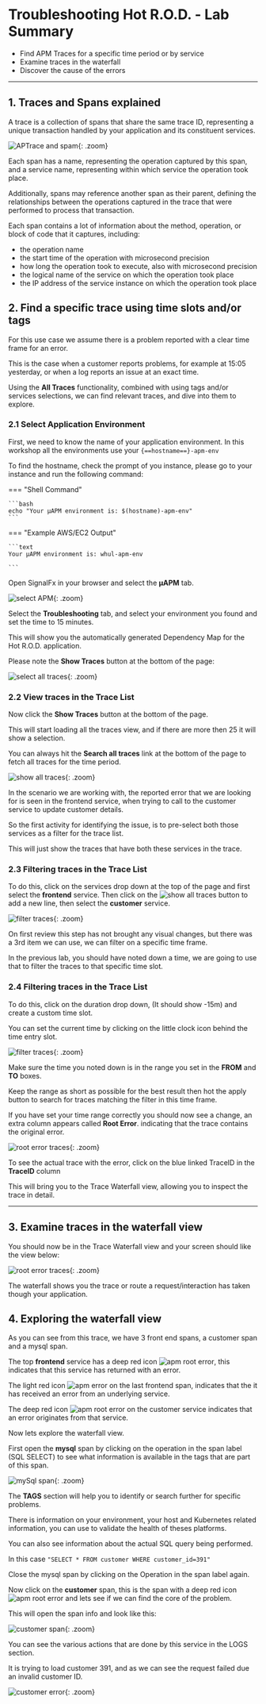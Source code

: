 # Troubleshooting Hot R.O.D. - Lab Summary

* Find APM Traces for a specific time period or by service
* Examine traces in the waterfall
* Discover the cause of the errors

---

## 1. Traces and Spans explained

A trace is a collection of spans that share the same trace ID, representing a unique transaction handled by your application and its constituent services.

![APTrace and spam](../images/apm/µAPM-trace-spans.png){: .zoom}

Each span has a name, representing the operation captured by this span, and a service name, representing within which service the operation took place.

Additionally, spans may reference another span as their parent, defining the relationships between the operations captured in the trace that were performed to process that transaction.

Each span contains a lot of information about the method, operation, or block of code that it captures, including:

* the operation name
* the start time of the operation with microsecond precision
* how long the operation took to execute, also with microsecond precision
* the logical name of the service on which the operation took place
* the IP address of the service instance on which the operation took place

## 2. Find a specific trace using time slots and/or tags

For this use case we assume there is a problem reported with a clear time frame for an error.

This is the case when a customer reports problems, for example at 15:05 yesterday, or when a log reports an issue at an exact time.

Using the **All Traces** functionality, combined with using tags and/or services selections, we can find relevant traces, and dive into them to explore.

### 2.1 Select Application Environment

First, we need to know the name of your application environment. In this workshop all the environments use your `{==hostname==}-apm-env`

To find the hostname, check the prompt of you instance, please go to your
instance and run the following command:

=== "Shell Command"

    ```bash
    echo "Your µAPM environment is: $(hostname)-apm-env"
    ```

=== "Example AWS/EC2 Output"

    ```text
    Your µAPM environment is: whul-apm-env

    ```

Open SignalFx in your browser and select the **µAPM** tab.

![select APM](../images/apm/select-apm.png){: .zoom}

Select the **Troubleshooting** tab, and select your environment you found and set the time to 15 minutes.

This will show you the automatically generated Dependency Map for the Hot R.O.D. application.

Please note the **Show Traces** button at the bottom of the page:

![select all traces](../images/apm/hotrod-show-traces.png){: .zoom}

### 2.2 View traces in the Trace List

Now click  the **Show Traces** button at the bottom of the page.

This will start loading all the traces view, and if there are more then 25 it will show a selection.

You can always hit the **Search all traces** link at the bottom of the page to fetch all traces for the time period.

![show all traces](../images/apm/hotrod-list-of-traces.png){: .zoom}

In the scenario we are working with, the reported error that we are looking for is seen in the frontend service, when trying to call to the customer service to update customer details.

So the first activity for identifying the issue, is to pre-select both those services as a filter for the trace list.

This will just show the traces that have both these services in the trace.

### 2.3 Filtering traces in the Trace List

To do this, click on the services drop down at the top of the page and first select the **frontend** service. Then click on the ![show all traces](../images/apm/apm-add-rowbutton.png) button to add a new line, then select the **customer** service.

![filter traces](../images/apm/hotrod-select-service.png){: .zoom}

On first review this step has not brought any visual changes, but there was a 3rd item we can use, we can filter on a specific time frame.

In the previous lab, you should have noted down a time, we are going to use that to filter the traces to that specific time slot.

### 2.4 Filtering traces in the Trace List

To do this, click on the duration drop down, (It should show -15m) and create a custom time slot.

You can set the current time by clicking on the little clock icon behind the time entry slot.

![filter traces](../images/apm/hotrod-custom-time-slot.png){: .zoom}

Make sure the time you noted down is in the range you set in the **FROM** and **TO** boxes.

Keep the range as short as possible for the best result then hot the apply button to search for traces matching the filter in this time frame.

If you have set your time range correctly you should now see a change, an extra column appears called **Root Error**. indicating that the trace contains the original error.

![root error traces](../images/apm/hotrod-root-errors.png){: .zoom}

To see the actual trace with the error, click on the blue linked TraceID in the **TraceID** column

This will bring you to the Trace Waterfall view, allowing you to inspect the trace in detail.

---

## 3. Examine traces in the waterfall view

You should now be in the Trace Waterfall view and your screen should like the view below:

![root error traces](../images/apm/hotrod-waterfall-closed.png){: .zoom}

The waterfall shows you the trace or route a request/interaction has taken though your application.

## 4. Exploring the waterfall view

As you can see from this trace, we have 3 front end spans, a customer span and a mysql span.

The top **frontend** service has a deep red icon ![apm root error](../images/apm/apm-root-error-code.png), this indicates that this service has returned with an error.

The light red icon ![apm error](../images/apm/apm-error-code.png) on the last frontend span, indicates that the it has received an error from an underlying service.

The deep red icon ![apm root error](../images/apm/apm-root-error-code.png) on the customer  service indicates that an error originates from that service.

Now lets explore the waterfall view.

First open the **mysql** span by clicking on the operation in the span label (SQL SELECT) to see what information is available in the tags that are part of this span.

![mySql span](../images/apm/hotrod-span-1.png){: .zoom}

The **TAGS** section will help you to identify or search further for specific problems.

There is information on your environment, your host and Kubernetes related information, you can use to validate the health of theses platforms.

You can also see information about the actual SQL query being performed.

In this case `"SELECT * FROM customer WHERE customer_id=391"`

Close the mysql span by clicking on the Operation in the span label again.

Now click on the **customer** span, this is the span with a deep red icon ![apm root error](../images/apm/apm-root-error-code.png) and lets see if we can find the core of the problem.

This will open the span info and look like this:

![customer span](../images/apm/hotrod-span-2.png){: .zoom}

You can see the various actions that are done by this service in the LOGS section.

It is trying to load customer 391, and as we can see the request failed due an invalid customer ID.

![customer error](../images/apm/hotrod-error.png){: .zoom}
